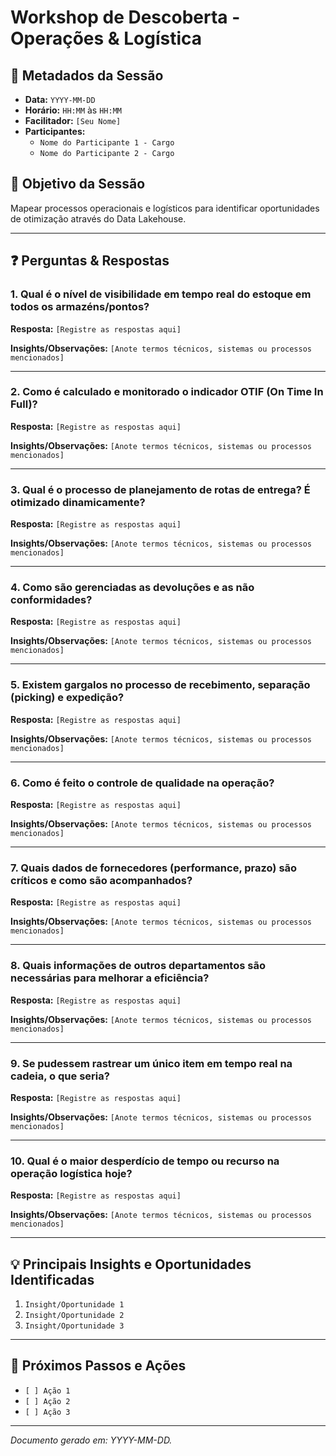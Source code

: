 # Workshop de Descoberta - Operações & Logística

## 📌 Metadados da Sessão
- **Data:** `YYYY-MM-DD`
- **Horário:** `HH:MM` às `HH:MM`
- **Facilitador:** `[Seu Nome]`
- **Participantes:**
    - `Nome do Participante 1 - Cargo`
    - `Nome do Participante 2 - Cargo`

## 🎯 Objetivo da Sessão
Mapear processos operacionais e logísticos para identificar oportunidades de otimização através do Data Lakehouse.

---

## ❓ Perguntas & Respostas

### 1. Qual é o nível de visibilidade em tempo real do estoque em todos os armazéns/pontos?
**Resposta:**
`[Registre as respostas aqui]`

**Insights/Observações:**
`[Anote termos técnicos, sistemas ou processos mencionados]`

---

### 2. Como é calculado e monitorado o indicador OTIF (On Time In Full)?
**Resposta:**
`[Registre as respostas aqui]`

**Insights/Observações:**
`[Anote termos técnicos, sistemas ou processos mencionados]`

---

### 3. Qual é o processo de planejamento de rotas de entrega? É otimizado dinamicamente?
**Resposta:**
`[Registre as respostas aqui]`

**Insights/Observações:**
`[Anote termos técnicos, sistemas ou processos mencionados]`

---

### 4. Como são gerenciadas as devoluções e as não conformidades?
**Resposta:**
`[Registre as respostas aqui]`

**Insights/Observações:**
`[Anote termos técnicos, sistemas ou processos mencionados]`

---

### 5. Existem gargalos no processo de recebimento, separação (picking) e expedição?
**Resposta:**
`[Registre as respostas aqui]`

**Insights/Observações:**
`[Anote termos técnicos, sistemas ou processos mencionados]`

---

### 6. Como é feito o controle de qualidade na operação?
**Resposta:**
`[Registre as respostas aqui]`

**Insights/Observações:**
`[Anote termos técnicos, sistemas ou processos mencionados]`

---

### 7. Quais dados de fornecedores (performance, prazo) são críticos e como são acompanhados?
**Resposta:**
`[Registre as respostas aqui]`

**Insights/Observações:**
`[Anote termos técnicos, sistemas ou processos mencionados]`

---

### 8. Quais informações de outros departamentos são necessárias para melhorar a eficiência?
**Resposta:**
`[Registre as respostas aqui]`

**Insights/Observações:**
`[Anote termos técnicos, sistemas ou processos mencionados]`

---

### 9. Se pudessem rastrear um único item em tempo real na cadeia, o que seria?
**Resposta:**
`[Registre as respostas aqui]`

**Insights/Observações:**
`[Anote termos técnicos, sistemas ou processos mencionados]`

---

### 10. Qual é o maior desperdício de tempo ou recurso na operação logística hoje?
**Resposta:**
`[Registre as respostas aqui]`

**Insights/Observações:**
`[Anote termos técnicos, sistemas ou processos mencionados]`

---

## 💡 Principais Insights e Oportunidades Identificadas
1. `Insight/Oportunidade 1`
2. `Insight/Oportunidade 2`
3. `Insight/Oportunidade 3`

---

## 🚀 Próximos Passos e Ações
- `[ ] Ação 1`
- `[ ] Ação 2`
- `[ ] Ação 3`

---
*Documento gerado em: YYYY-MM-DD.*
